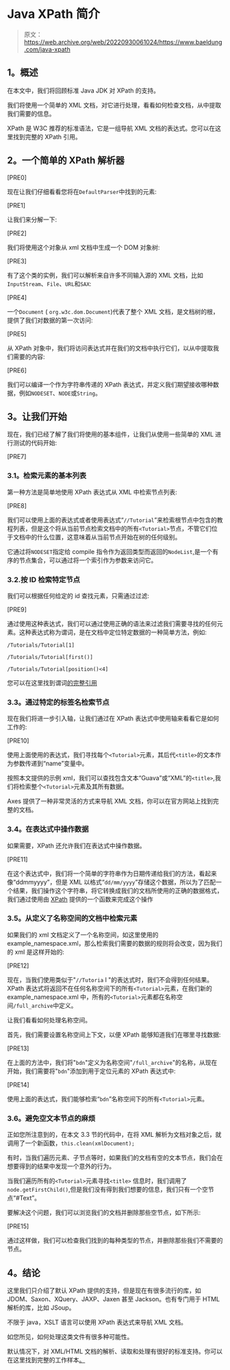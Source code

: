# Java XPath 简介

> 原文：<https://web.archive.org/web/20220930061024/https://www.baeldung.com/java-xpath>

## **1。概述**

在本文中，我们将回顾标准 Java JDK 对 XPath 的支持。

我们将使用一个简单的 XML 文档，对它进行处理，看看如何检查文档，从中提取我们需要的信息。

XPath 是 W3C 推荐的标准语法，它是一组导航 XML 文档的表达式。您可以在这里找到完整的 XPath 引用。

## **2。一个简单的 XPath 解析器**

[PRE0]

现在让我们仔细看看您将在`DefaultParser`中找到的元素:

[PRE1]

让我们来分解一下:

[PRE2]

我们将使用这个对象从 xml 文档中生成一个 DOM 对象树:

[PRE3]

有了这个类的实例，我们可以解析来自许多不同输入源的 XML 文档，比如`InputStream`、`File`、`URL`和`SAX`:

[PRE4]

一个`Document` ( `org.w3c.dom.Document`)代表了整个 XML 文档，是文档树的根，提供了我们对数据的第一次访问:

[PRE5]

从 XPath 对象中，我们将访问表达式并在我们的文档中执行它们，以从中提取我们需要的内容:

[PRE6]

我们可以编译一个作为字符串传递的 XPath 表达式，并定义我们期望接收哪种数据，例如`NODESET`、`NODE`或`String`。

## **3。让我们开始**

现在，我们已经了解了我们将使用的基本组件，让我们从使用一些简单的 XML 进行测试的代码开始:

[PRE7]

### **3.1。检索元素的基本列表**

第一种方法是简单地使用 XPath 表达式从 XML 中检索节点列表:

[PRE8]

我们可以使用上面的表达式或者使用表达式“`//Tutorial`”来检索根节点中包含的教程列表，但是这个将从当前节点检索文档中的所有`<Tutorial>`节点，不管它们位于文档中的什么位置，这意味着从当前节点开始在树的任何级别。

它通过将`NODESET`指定给 compile 指令作为返回类型而返回的`NodeList`,是一个有序的节点集合，可以通过将一个索引作为参数来访问它。

### 3.2.按 ID 检索特定节点

我们可以根据任何给定的 id 查找元素，只需通过过滤:

[PRE9]

通过使用这种表达式，我们可以通过使用正确的语法来过滤我们需要寻找的任何元素。这种表达式称为谓词，是在文档中定位特定数据的一种简单方法，例如:

`/Tutorials/Tutorial[1]`

`/Tutorials/Tutorial[first()]`

`/Tutorials/Tutorial[position()<4]`

您可以在这里找到谓词[的完整引用](https://web.archive.org/web/20220529021418/https://www.w3.org/TR/xpath/#predicates)

### **3.3。通过特定的标签名检索节点**

现在我们将进一步引入轴，让我们通过在 XPath 表达式中使用轴来看看它是如何工作的:

[PRE10]

使用上面使用的表达式，我们寻找每个`<Tutorial>`元素，其后代`<title>`的文本作为参数传递到“name”变量中。

按照本文提供的示例 xml，我们可以查找包含文本“Guava”或“XML”的`<title>`,我们将检索整个`<Tutorial>`元素及其所有数据。

Axes 提供了一种非常灵活的方式来导航 XML 文档，你可以在官方网站上找到完整的文档。

### **3.4。在表达式中操作数据**

如果需要，XPath 还允许我们在表达式中操作数据。

[PRE11]

在这个表达式中，我们将一个简单的字符串作为日期传递给我们的方法，看起来像“ddmmyyyy”，但是 XML 以格式“`dd/mm/yyyy`”存储这个数据，所以为了匹配一个结果，我们操作这个字符串，将它转换成我们的文档所使用的正确的数据格式，我们通过使用由 [XPath](https://web.archive.org/web/20220529021418/https://www.w3.org/TR/xpath/#corelib) 提供的一个函数来完成这个操作

### **3.5。从定义了名称空间的文档中检索元素**

如果我们的 xml 文档定义了一个名称空间，如这里使用的 example_namespace.xml，那么检索我们需要的数据的规则将会改变，因为我们的 xml 是这样开始的:

[PRE12]

现在，当我们使用类似于"`//Tutoria` l "的表达式时，我们不会得到任何结果。XPath 表达式将返回不在任何名称空间下的所有`<Tutorial>`元素，在我们新的 example_namespace.xml 中，所有的`<Tutorial>`元素都在名称空间`/full_archive`中定义。

让我们看看如何处理名称空间。

首先，我们需要设置名称空间上下文，以便 XPath 能够知道我们在哪里寻找数据:

[PRE13]

在上面的方法中，我们将"`bdn`"定义为名称空间"`/full_archive`"的名称，从现在开始，我们需要将"`bdn`"添加到用于定位元素的 XPath 表达式中:

[PRE14]

使用上面的表达式，我们能够检索“`bdn`”名称空间下的所有`<Tutorial>`元素。

### 3.6。避免空文本节点的麻烦

正如您所注意到的，在本文 3.3 节的代码中，在将 XML 解析为文档对象之后，就调用了一个新函数，`this.clean(xmlDocument);`

有时，当我们遍历元素、子节点等时，如果我们的文档有空的文本节点，我们会在想要得到的结果中发现一个意外的行为。

当我们遍历所有的`<Tutorial>`元素寻找`<title>` 信息时，我们调用了`node.getFirstChild()`,但是我们没有得到我们想要的信息，我们只有一个空节点“#Text”。

要解决这个问题，我们可以浏览我们的文档并删除那些空节点，如下所示:

[PRE15]

通过这样做，我们可以检查我们找到的每种类型的节点，并删除那些我们不需要的节点。

## **4。结论**

这里我们只介绍了默认 XPath 提供的支持，但是现在有很多流行的库，如 JDOM、Saxon、XQuery、JAXP、Jaxen 甚至 Jackson。也有专门用于 HTML 解析的库，比如 JSoup。

不限于 java，XSLT 语言可以使用 XPath 表达式来导航 XML 文档。

如您所见，如何处理这类文件有很多种可能性。

默认情况下，对 XML/HTML 文档的解析、读取和处理有很好的标准支持。你可以在这里找到完整的工作样本[。](https://web.archive.org/web/20220529021418/https://github.com/eugenp/tutorials/tree/master/xml)